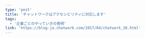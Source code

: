```yaml
---
type: 'post'
title: 'チャットワークはアクセシビリティに対応します'
tags:
  - '企業ごとのやっていきの表明'
link: 'https://blog-ja.chatwork.com/2017/04/chatwork_20.html'
---
```

